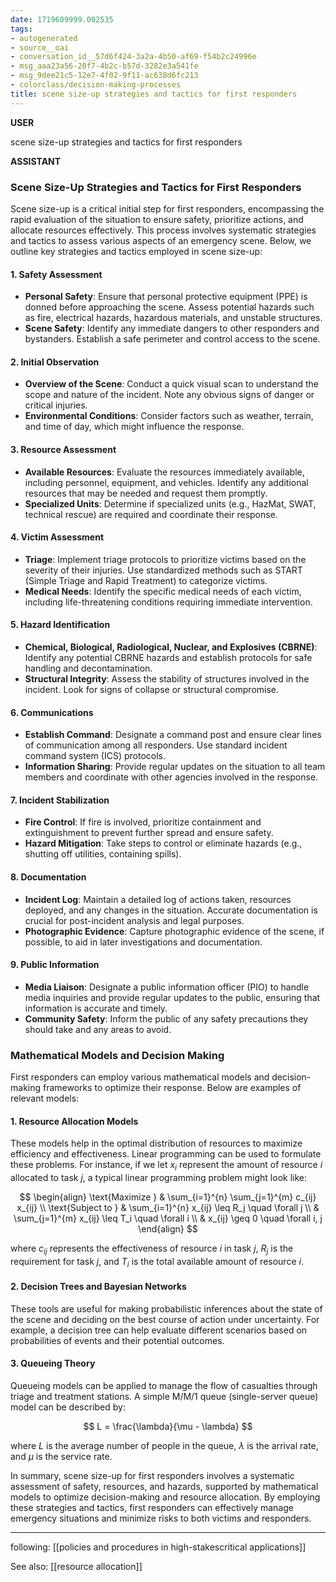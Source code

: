 ```yaml
---
date: 1719609999.002535
tags:
- autogenerated
- source__oai
- conversation_id__57d6f424-3a2a-4b50-af69-f54b2c24996e
- msg_aaa23a56-20f7-4b2c-b57d-3282e3a541fe
- msg_9dee21c5-12e7-4f02-9f11-ac638d6fc213
- colorclass/decision-making-processes
title: scene size-up strategies and tactics for first responders
---
```


**USER**

scene size-up strategies and tactics for first responders


**ASSISTANT**

### Scene Size-Up Strategies and Tactics for First Responders

Scene size-up is a critical initial step for first responders, encompassing the rapid evaluation of the situation to ensure safety, prioritize actions, and allocate resources effectively. This process involves systematic strategies and tactics to assess various aspects of an emergency scene. Below, we outline key strategies and tactics employed in scene size-up:

#### 1. **Safety Assessment**
   - **Personal Safety**: Ensure that personal protective equipment (PPE) is donned before approaching the scene. Assess potential hazards such as fire, electrical hazards, hazardous materials, and unstable structures.
   - **Scene Safety**: Identify any immediate dangers to other responders and bystanders. Establish a safe perimeter and control access to the scene.

#### 2. **Initial Observation**
   - **Overview of the Scene**: Conduct a quick visual scan to understand the scope and nature of the incident. Note any obvious signs of danger or critical injuries.
   - **Environmental Conditions**: Consider factors such as weather, terrain, and time of day, which might influence the response.

#### 3. **Resource Assessment**
   - **Available Resources**: Evaluate the resources immediately available, including personnel, equipment, and vehicles. Identify any additional resources that may be needed and request them promptly.
   - **Specialized Units**: Determine if specialized units (e.g., HazMat, SWAT, technical rescue) are required and coordinate their response.

#### 4. **Victim Assessment**
   - **Triage**: Implement triage protocols to prioritize victims based on the severity of their injuries. Use standardized methods such as START (Simple Triage and Rapid Treatment) to categorize victims.
   - **Medical Needs**: Identify the specific medical needs of each victim, including life-threatening conditions requiring immediate intervention.

#### 5. **Hazard Identification**
   - **Chemical, Biological, Radiological, Nuclear, and Explosives (CBRNE)**: Identify any potential CBRNE hazards and establish protocols for safe handling and decontamination.
   - **Structural Integrity**: Assess the stability of structures involved in the incident. Look for signs of collapse or structural compromise.

#### 6. **Communications**
   - **Establish Command**: Designate a command post and ensure clear lines of communication among all responders. Use standard incident command system (ICS) protocols.
   - **Information Sharing**: Provide regular updates on the situation to all team members and coordinate with other agencies involved in the response.

#### 7. **Incident Stabilization**
   - **Fire Control**: If fire is involved, prioritize containment and extinguishment to prevent further spread and ensure safety.
   - **Hazard Mitigation**: Take steps to control or eliminate hazards (e.g., shutting off utilities, containing spills).

#### 8. **Documentation**
   - **Incident Log**: Maintain a detailed log of actions taken, resources deployed, and any changes in the situation. Accurate documentation is crucial for post-incident analysis and legal purposes.
   - **Photographic Evidence**: Capture photographic evidence of the scene, if possible, to aid in later investigations and documentation.

#### 9. **Public Information**
   - **Media Liaison**: Designate a public information officer (PIO) to handle media inquiries and provide regular updates to the public, ensuring that information is accurate and timely.
   - **Community Safety**: Inform the public of any safety precautions they should take and any areas to avoid.

### Mathematical Models and Decision Making

First responders can employ various mathematical models and decision-making frameworks to optimize their response. Below are examples of relevant models:

#### 1. **Resource Allocation Models**
   These models help in the optimal distribution of resources to maximize efficiency and effectiveness. Linear programming can be used to formulate these problems. For instance, if we let $x_i$ represent the amount of resource $i$ allocated to task $j$, a typical linear programming problem might look like:

   $$
   \begin{align}
   \text{Maximize } & \sum_{i=1}^{n} \sum_{j=1}^{m} c_{ij} x_{ij} \\
   \text{Subject to } & \sum_{i=1}^{n} x_{ij} \leq R_j \quad \forall j \\
   & \sum_{j=1}^{m} x_{ij} \leq T_i \quad \forall i \\
   & x_{ij} \geq 0 \quad \forall i, j
   \end{align}
   $$

   where $c_{ij}$ represents the effectiveness of resource $i$ in task $j$, $R_j$ is the requirement for task $j$, and $T_i$ is the total available amount of resource $i$.

#### 2. **Decision Trees and Bayesian Networks**
   These tools are useful for making probabilistic inferences about the state of the scene and deciding on the best course of action under uncertainty. For example, a decision tree can help evaluate different scenarios based on probabilities of events and their potential outcomes.

#### 3. **Queueing Theory**
   Queueing models can be applied to manage the flow of casualties through triage and treatment stations. A simple M/M/1 queue (single-server queue) model can be described by:

   $$
   L = \frac{\lambda}{\mu - \lambda}
   $$

   where $L$ is the average number of people in the queue, $\lambda$ is the arrival rate, and $\mu$ is the service rate.

In summary, scene size-up for first responders involves a systematic assessment of safety, resources, and hazards, supported by mathematical models to optimize decision-making and resource allocation. By employing these strategies and tactics, first responders can effectively manage emergency situations and minimize risks to both victims and responders.


---


following: [[policies and procedures in high-stakescritical applications]]

See also: [[resource allocation]]